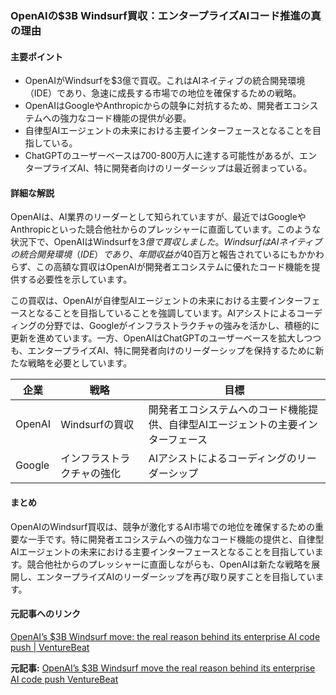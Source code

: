 ### OpenAIの$3B Windsurf買収：エンタープライズAIコード推進の真の理由

#### 主要ポイント
- OpenAIがWindsurfを$3億で買収。これはAIネイティブの統合開発環境（IDE）であり、急速に成長する市場での地位を確保するための戦略。
- OpenAIはGoogleやAnthropicからの競争に対抗するため、開発者エコシステムへの強力なコード機能の提供が必要。
- 自律型AIエージェントの未来における主要インターフェースとなることを目指している。
- ChatGPTのユーザーベースは700-800万人に達する可能性があるが、エンタープライズAI、特に開発者向けのリーダーシップは最近弱まっている。

#### 詳細な解説
OpenAIは、AI業界のリーダーとして知られていますが、最近ではGoogleやAnthropicといった競合他社からのプレッシャーに直面しています。このような状況下で、OpenAIはWindsurfを$3億で買収しました。WindsurfはAIネイティブの統合開発環境（IDE）であり、年間収益が$40百万と報告されているにもかかわらず、この高額な買収はOpenAIが開発者エコシステムに優れたコード機能を提供する必要性を示しています。

この買収は、OpenAIが自律型AIエージェントの未来における主要インターフェースとなることを目指していることを強調しています。AIアシストによるコーディングの分野では、Googleがインフラストラクチャの強みを活かし、積極的に更新を進めています。一方、OpenAIはChatGPTのユーザーベースを拡大しつつも、エンタープライズAI、特に開発者向けのリーダーシップを保持するために新たな戦略を必要としています。

| 企業 | 戦略 | 目標 |
|---|---|---|
| OpenAI | Windsurfの買収 | 開発者エコシステムへのコード機能提供、自律型AIエージェントの主要インターフェース |
| Google | インフラストラクチャの強化 | AIアシストによるコーディングのリーダーシップ |

#### まとめ
OpenAIのWindsurf買収は、競争が激化するAI市場での地位を確保するための重要な一手です。特に開発者エコシステムへの強力なコード機能の提供と、自律型AIエージェントの未来における主要インターフェースとなることを目指しています。競合他社からのプレッシャーに直面しながらも、OpenAIは新たな戦略を展開し、エンタープライズAIのリーダーシップを再び取り戻すことを目指しています。

#### 元記事へのリンク
[OpenAI’s $3B Windsurf move: the real reason behind its enterprise AI code push | VentureBeat](https://venturebeat.com/ai/openais-3b-windsurf-move-the-real-reason-behind-its-enterprise-ai-code-push/)

**元記事:** [OpenAI’s $3B Windsurf move the real reason behind its enterprise AI code push VentureBeat](https://venturebeat.com/ai/openais-3b-windsurf-move-the-real-reason-behind-its-enterprise-ai-agent-code-push/)